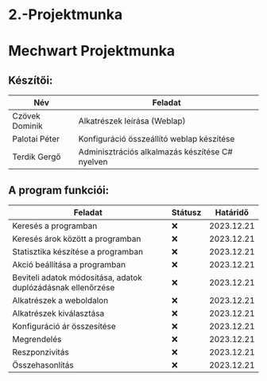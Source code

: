 # 2.-Projektmunka
# Mechwart Projektmunka
## Készítői: 
| Név     | Feladat |
| ---      | ---       |
| Czövek Dominik | Alkatrészek leírása (Weblap) |
| Palotai Péter | Konfiguráció összeállító weblap készítése |
| Terdik Gergő     | Adminisztrációs alkalmazás készítése C# nyelven |
## A program funkciói: 
| Feladat | Státusz | Határidő |
| --- | --- | --- |
| Keresés a programban | ❌ | 2023.12.21 | 
| Keresés árok között a programban |❌|  2023.12.21 |
| Statisztika készítése a programban | ❌ |  2023.12.21 |
| Akció beállítása a programban | ❌ |  2023.12.21 |
| Beviteli adatok módosítása, adatok duplózádásnak ellenőrzése | ❌ |  2023.12.21 |
| Alkatrészek a weboldalon | ❌ |  2023.12.21 |
| Alkatrészek kiválasztása | ❌ |  2023.12.21 |
| Konfiguráció ár összesítése | ❌ |  2023.12.21 |
| Megrendelés | ❌ |  2023.12.21 |
| Reszponzivitás | ❌ |  2023.12.21 |
| Összehasonlítás | ❌ |  2023.12.21 |

